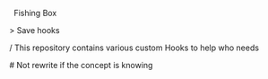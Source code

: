 &nbsp;
Fishing Box
&nbsp;

\> Save hooks

/ This repository contains various custom Hooks to help who needs

\# Not rewrite if the concept is knowing
